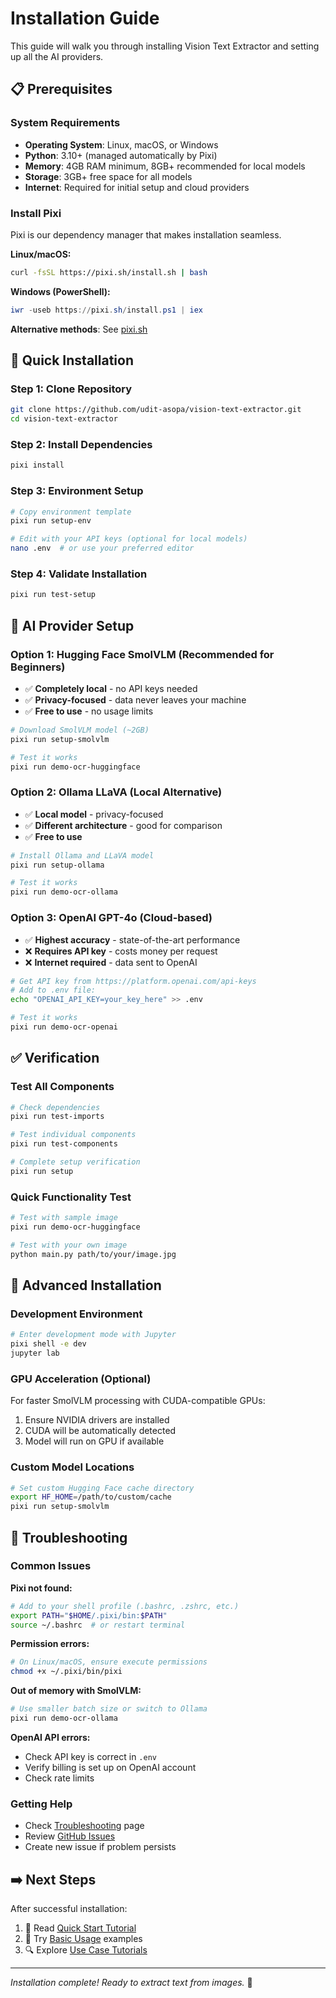 # Installation Guide

This guide will walk you through installing Vision Text Extractor and setting up all the AI providers.

## 📋 **Prerequisites**

### **System Requirements**
- **Operating System**: Linux, macOS, or Windows
- **Python**: 3.10+ (managed automatically by Pixi)
- **Memory**: 4GB RAM minimum, 8GB+ recommended for local models
- **Storage**: 3GB+ free space for all models
- **Internet**: Required for initial setup and cloud providers

### **Install Pixi**
Pixi is our dependency manager that makes installation seamless.

**Linux/macOS:**
```bash
curl -fsSL https://pixi.sh/install.sh | bash
```

**Windows (PowerShell):**
```powershell
iwr -useb https://pixi.sh/install.ps1 | iex
```

**Alternative methods**: See [pixi.sh](https://pixi.sh/latest/#installation)

## 🚀 **Quick Installation**

### **Step 1: Clone Repository**
```bash
git clone https://github.com/udit-asopa/vision-text-extractor.git
cd vision-text-extractor
```

### **Step 2: Install Dependencies**
```bash
pixi install
```

### **Step 3: Environment Setup**
```bash
# Copy environment template
pixi run setup-env

# Edit with your API keys (optional for local models)
nano .env  # or use your preferred editor
```

### **Step 4: Validate Installation**
```bash
pixi run test-setup
```

## 🤖 **AI Provider Setup**

### **Option 1: Hugging Face SmolVLM (Recommended for Beginners)**
- ✅ **Completely local** - no API keys needed
- ✅ **Privacy-focused** - data never leaves your machine
- ✅ **Free to use** - no usage limits

```bash
# Download SmolVLM model (~2GB)
pixi run setup-smolvlm

# Test it works
pixi run demo-ocr-huggingface
```

### **Option 2: Ollama LLaVA (Local Alternative)**
- ✅ **Local model** - privacy-focused
- ✅ **Different architecture** - good for comparison
- ✅ **Free to use**

```bash
# Install Ollama and LLaVA model
pixi run setup-ollama

# Test it works
pixi run demo-ocr-ollama
```

### **Option 3: OpenAI GPT-4o (Cloud-based)**
- ✅ **Highest accuracy** - state-of-the-art performance
- ❌ **Requires API key** - costs money per request
- ❌ **Internet required** - data sent to OpenAI

```bash
# Get API key from https://platform.openai.com/api-keys
# Add to .env file:
echo "OPENAI_API_KEY=your_key_here" >> .env

# Test it works
pixi run demo-ocr-openai
```

## ✅ **Verification**

### **Test All Components**
```bash
# Check dependencies
pixi run test-imports

# Test individual components
pixi run test-components

# Complete setup verification
pixi run setup
```

### **Quick Functionality Test**
```bash
# Test with sample image
pixi run demo-ocr-huggingface

# Test with your own image
python main.py path/to/your/image.jpg
```

## 🔧 **Advanced Installation**

### **Development Environment**
```bash
# Enter development mode with Jupyter
pixi shell -e dev
jupyter lab
```

### **GPU Acceleration (Optional)**
For faster SmolVLM processing with CUDA-compatible GPUs:

1. Ensure NVIDIA drivers are installed
2. CUDA will be automatically detected
3. Model will run on GPU if available

### **Custom Model Locations**
```bash
# Set custom Hugging Face cache directory
export HF_HOME=/path/to/custom/cache
pixi run setup-smolvlm
```

## 🚨 **Troubleshooting**

### **Common Issues**

**Pixi not found:**
```bash
# Add to your shell profile (.bashrc, .zshrc, etc.)
export PATH="$HOME/.pixi/bin:$PATH"
source ~/.bashrc  # or restart terminal
```

**Permission errors:**
```bash
# On Linux/macOS, ensure execute permissions
chmod +x ~/.pixi/bin/pixi
```

**Out of memory with SmolVLM:**
```bash
# Use smaller batch size or switch to Ollama
pixi run demo-ocr-ollama
```

**OpenAI API errors:**
- Check API key is correct in `.env`
- Verify billing is set up on OpenAI account
- Check rate limits

### **Getting Help**
- Check [Troubleshooting](Troubleshooting) page
- Review [GitHub Issues](https://github.com/udit-asopa/vision-text-extractor/issues)
- Create new issue if problem persists

## ➡️ **Next Steps**

After successful installation:
1. 📖 Read [Quick Start Tutorial](Quick-Start-Tutorial)
2. 🎯 Try [Basic Usage](Basic-Usage) examples
3. 🔍 Explore [Use Case Tutorials](Document-Processing-Tutorial)

---

*Installation complete! Ready to extract text from images.* 🎉
